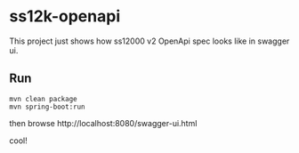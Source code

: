 # ss12k-openapi

This project just shows how ss12000 v2 OpenApi spec looks like in swagger ui.

## Run

```
mvn clean package
mvn spring-boot:run
```
then browse http://localhost:8080/swagger-ui.html

cool!

